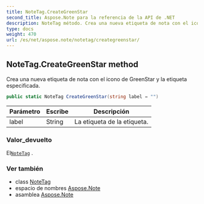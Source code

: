 ```yaml
---
title: NoteTag.CreateGreenStar
second_title: Aspose.Note para la referencia de la API de .NET
description: NoteTag método. Crea una nueva etiqueta de nota con el icono de GreenStar y la etiqueta especificada.
type: docs
weight: 470
url: /es/net/aspose.note/notetag/creategreenstar/
---
```

## NoteTag.CreateGreenStar method

Crea una nueva etiqueta de nota con el icono de GreenStar y la etiqueta especificada.

```csharp
public static NoteTag CreateGreenStar(string label = "")
```

| Parámetro | Escribe | Descripción |
| --- | --- | --- |
| label | String | La etiqueta de la etiqueta. |

### Valor_devuelto

El[`NoteTag`](../) .

### Ver también

* class [NoteTag](../)
* espacio de nombres [Aspose.Note](../../notetag/)
* asamblea [Aspose.Note](../../../)


